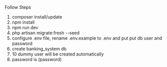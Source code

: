 Follow Steps

1. composer install/update
2. npm install
3. npm run dev
4. php artisan migrate:fresh --seed
5. configure .env file, rename .env.example to .env and put put db user and password
6. create banking_system db
7. 10 dummy user will be created automatically
8. password is (password)
